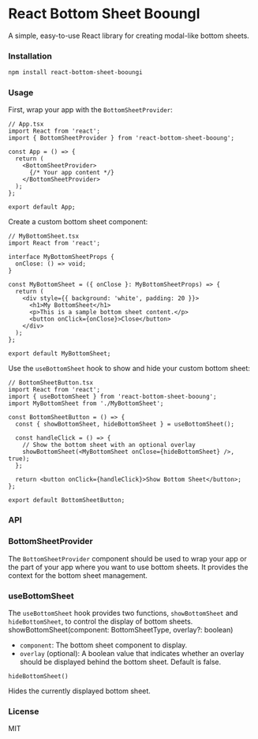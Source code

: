 # React Bottom Sheet BooungI

A simple, easy-to-use React library for creating modal-like bottom sheets.

### Installation

```bash
npm install react-bottom-sheet-booungi
```

### Usage

First, wrap your app with the `BottomSheetProvider`:


```tsx
// App.tsx
import React from 'react';
import { BottomSheetProvider } from 'react-bottom-sheet-booung';

const App = () => {
  return (
    <BottomSheetProvider>
      {/* Your app content */}
    </BottomSheetProvider>
  );
};

export default App;
```

Create a custom bottom sheet component:


```tsx
// MyBottomSheet.tsx
import React from 'react';

interface MyBottomSheetProps {
  onClose: () => void;
}

const MyBottomSheet = ({ onClose }: MyBottomSheetProps) => {
  return (
    <div style={{ background: 'white', padding: 20 }}>
      <h1>My BottomSheet</h1>
      <p>This is a sample bottom sheet content.</p>
      <button onClick={onClose}>Close</button>
    </div>
  );
};

export default MyBottomSheet;
```

Use the `useBottomSheet` hook to show and hide your custom bottom sheet:

```tsx
// BottomSheetButton.tsx
import React from 'react';
import { useBottomSheet } from 'react-bottom-sheet-booung';
import MyBottomSheet from './MyBottomSheet';

const BottomSheetButton = () => {
  const { showBottomSheet, hideBottomSheet } = useBottomSheet();

  const handleClick = () => {
    // Show the bottom sheet with an optional overlay
    showBottomSheet(<MyBottomSheet onClose={hideBottomSheet} />, true);
  };

  return <button onClick={handleClick}>Show Bottom Sheet</button>;
};

export default BottomSheetButton;
```

### API

### BottomSheetProvider

The `BottomSheetProvider` component should be used to wrap your app or the part of your app where you want to use bottom sheets. It provides the context for the bottom sheet management.

### useBottomSheet

The `useBottomSheet` hook provides two functions, `showBottomSheet` and `hideBottomSheet`, to control the display of bottom sheets.
showBottomSheet(component: BottomSheetType, overlay?: boolean)

- `component`: The bottom sheet component to display.
- `overlay` (optional): A boolean value that indicates whether an overlay should be displayed behind the bottom sheet. Default is false.

`hideBottomSheet()`

Hides the currently displayed bottom sheet.


### License

MIT
